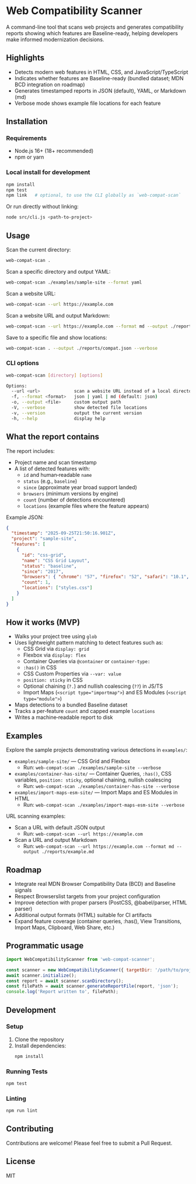 # Web Compatibility Scanner

A command-line tool that scans web projects and generates compatibility reports showing which features are Baseline-ready, helping developers make informed modernization decisions.

## Highlights

- Detects modern web features in HTML, CSS, and JavaScript/TypeScript
- Indicates whether features are Baseline-ready (bundled dataset; MDN BCD integration on roadmap)
- Generates timestamped reports in JSON (default), YAML, or Markdown (md)
- Verbose mode shows example file locations for each feature

## Installation

### Requirements

- Node.js 16+ (18+ recommended)
- npm or yarn

### Local install for development

```bash
npm install
npm test
npm link   # optional, to use the CLI globally as `web-compat-scan`
```

Or run directly without linking:

```bash
node src/cli.js <path-to-project>
```

## Usage

Scan the current directory:

```bash
web-compat-scan .
```

Scan a specific directory and output YAML:

```bash
web-compat-scan ./examples/sample-site --format yaml
```

Scan a website URL:

```bash
web-compat-scan --url https://example.com
```

Scan a website URL and output Markdown:

```bash
web-compat-scan --url https://example.com --format md --output ./reports/example.md
```

Save to a specific file and show locations:

```bash
web-compat-scan . --output ./reports/compat.json --verbose
```

### CLI options

```bash
web-compat-scan [directory] [options]

Options:
  --url <url>             scan a website URL instead of a local directory
  -f, --format <format>   json | yaml | md (default: json)
  -o, --output <file>     custom output path
  -V, --verbose           show detected file locations
  -v, --version           output the current version
  -h, --help              display help
```

## What the report contains

The report includes:

- Project name and scan timestamp
- A list of detected features with:
  - `id` and human‑readable `name`
  - `status` (e.g., `baseline`)
  - `since` (approximate year broad support landed)
  - `browsers` (minimum versions by engine)
  - `count` (number of detections encountered)
  - `locations` (example files where the feature appears)

Example JSON:

```json
{
  "timestamp": "2025-09-25T21:50:16.901Z",
  "project": "sample-site",
  "features": [
    {
      "id": "css-grid",
      "name": "CSS Grid Layout",
      "status": "baseline",
      "since": "2017",
      "browsers": { "chrome": "57", "firefox": "52", "safari": "10.1", "edge": "16" },
      "count": 1,
      "locations": ["styles.css"]
    }
  ]
}
```

## How it works (MVP)

- Walks your project tree using `glob`
- Uses lightweight pattern matching to detect features such as:
  - CSS Grid via `display: grid`
  - Flexbox via `display: flex`
  - Container Queries via `@container` or `container-type:`
  - `:has()` in CSS
  - CSS Custom Properties via `--var: value`
  - `position: sticky` in CSS
  - Optional chaining (`?.`) and nullish coalescing (`??`) in JS/TS
  - Import Maps (`<script type="importmap">`) and ES Modules (`<script type="module">`)
- Maps detections to a bundled Baseline dataset
- Tracks a per‑feature `count` and capped example `locations`
- Writes a machine‑readable report to disk

## Examples

Explore the sample projects demonstrating various detections in `examples/`:

- `examples/sample-site/` — CSS Grid and Flexbox
  - Run: `web-compat-scan ./examples/sample-site --verbose`
- `examples/container-has-site/` — Container Queries, `:has()`, CSS variables, `position: sticky`, optional chaining, nullish coalescing
  - Run: `web-compat-scan ./examples/container-has-site --verbose`
- `examples/import-maps-esm-site/` — Import Maps and ES Modules in HTML
  - Run: `web-compat-scan ./examples/import-maps-esm-site --verbose`

URL scanning examples:

- Scan a URL with default JSON output
  - Run: `web-compat-scan --url https://example.com`
- Scan a URL and output Markdown
  - Run: `web-compat-scan --url https://example.com --format md --output ./reports/example.md`

## Roadmap

- Integrate real MDN Browser Compatibility Data (BCD) and Baseline signals
- Respect Browserslist targets from your project configuration
- Improve detection with proper parsers (PostCSS, @babel/parser, HTML parser)
- Additional output formats (HTML) suitable for CI artifacts
- Expand feature coverage (container queries, :has(), View Transitions, Import Maps, Clipboard, Web Share, etc.)

## Programmatic usage

```js
import WebCompatibilityScanner from 'web-compat-scanner';

const scanner = new WebCompatibilityScanner({ targetDir: '/path/to/project' });
await scanner.initialize();
const report = await scanner.scanDirectory();
const filePath = await scanner.generateReportFile(report, 'json');
console.log('Report written to', filePath);
```

## Development

### Setup

1. Clone the repository
2. Install dependencies:
   ```bash
   npm install
   ```

### Running Tests

```bash
npm test
```

### Linting

```bash
npm run lint
```

## Contributing

Contributions are welcome! Please feel free to submit a Pull Request.

## License

MIT
